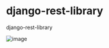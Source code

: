 # django-rest-library
django-rest-library

![image](https://github.com/matefs/django-rest-library/assets/30128774/86643c5d-a483-4d1f-933e-da57d61dd5da)
